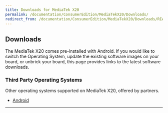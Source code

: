 ```yaml
---
title: Downloads for MediaTek X20
permalink: /documentation/ConsumerEdition/MediaTekX20/Downloads/
redirect_from: /documentation/ConsumerEdition/MediaTekX20/Downloads/README.md/
---
```

## Downloads

The MediaTek X20 comes pre-installed with Android. If you would like to switch the Operating System, update the existing software images on your board, or unbrick your board, this page provides links to the latest software downloads.

### Third Party Operating Systems

Other operating systems supported on MediaTek X20, offered by partners.

- [Android](ThirdParty/AOSP/README.md)

***
